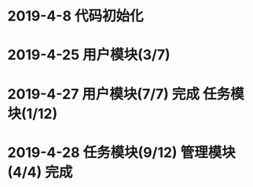 # 2019-4-8 代码初始化

# 2019-4-25 用户模块(3/7)

# 2019-4-27 用户模块(7/7) 完成 任务模块(1/12)

# 2019-4-28 任务模块(9/12)  管理模块(4/4) 完成 





















